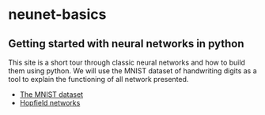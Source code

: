 # neunet-basics
## Getting started with neural networks in python

This site is a short tour through classic neural networks and how to build them using python. We will use the MNIST dataset of handwriting digits as a tool to explain the functioning of all network presented.

* [The MNIST dataset](http://nbviewer.ipython.org/github/francesco-mannella/neunet-basics/blob/master/course/mnist.ipynb)
* [Hopfield networks](http://nbviewer.ipython.org/github/francesco-mannella/neunet-basics/blob/master/course/hopfield.ipynb)
